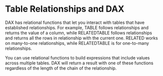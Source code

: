 <properties
   pageTitle="Table Relationships and DAX"
   description="Create expressions across multiple tables with relational functions"
   services="powerbi"
   documentationCenter=""
   authors="davidiseminger"
   manager="mblythe"
   backup=""
   editor=""
   tags=""
   qualityFocus="no"
   qualityDate=""
   featuredVideoId=""
   courseDuration="11m"/>

<tags
   ms.service="powerbi"
   ms.devlang="NA"
   ms.topic="article"
   ms.tgt_pltfrm="NA"
   ms.workload="powerbi"
   ms.date="06/01/2016"
   ms.author="davidi"/>

# Table Relationships and DAX

DAX has relational functions that let you interact with tables that have established relationships. For example, TABLE follows relationships and returns the value of a column, while RELATEDTABLE follows relationships and returns all the rows in relationship with the current one. RELATED works on many-to-one relationships, while RELATEDTABLE is for one-to-many relationships.

You can use relational functions to build expressions that include values across multiple tables. DAX will return a result with one of these functions regardless of the length of the chain of the relationship.
